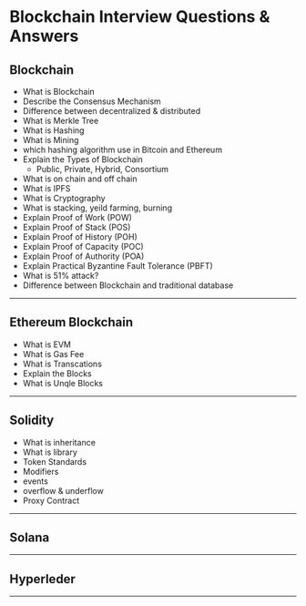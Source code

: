 # Blockchain Interview Questions & Answers

## Blockchain

- What is Blockchain
- Describe the Consensus Mechanism
- Difference between decentralized & distributed
- What is Merkle Tree
- What is Hashing
- What is Mining
- which hashing algorithm use in Bitcoin and Ethereum
- Explain the Types of Blockchain
  - Public, Private, Hybrid, Consortium
- What is on chain and off chain
- What is IPFS
- What is Cryptography
- What is stacking, yeild farming, burning
- Explain Proof of Work (POW)
- Explain Proof of Stack (POS)
- Explain Proof of History (POH)
- Explain Proof of Capacity (POC)
- Explain Proof of Authority (POA)
- Explain Practical Byzantine Fault Tolerance (PBFT)
- What is 51% attack?
- Difference between Blockchain and traditional database

<hr>

## Ethereum Blockchain

- What is EVM
- What is Gas Fee
- What is Transcations
- Explain the Blocks
- What is Unqle Blocks

<hr>

## Solidity

- What is inheritance
- What is library
- Token Standards
- Modifiers
- events
- overflow & underflow
- Proxy Contract

<hr>

## Solana

<hr>

## Hyperleder

<hr>
